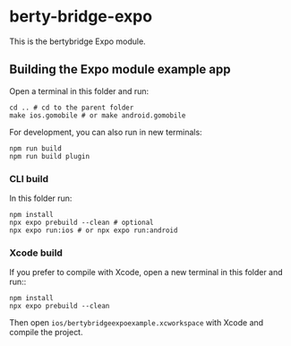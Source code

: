 # berty-bridge-expo

This is the bertybridge Expo module.

## Building the Expo module example app

Open a terminal in this folder and run:

```
cd .. # cd to the parent folder
make ios.gomobile # or make android.gomobile
```

For development, you can also run in new terminals:

```
npm run build
npm run build plugin
```

### CLI build

In this folder run:

```
npm install
npx expo prebuild --clean # optional
npx expo run:ios # or npx expo run:android
```

### Xcode build

If you prefer to compile with Xcode, open a new terminal in this folder and run::

```
npm install
npx expo prebuild --clean
```

Then open `ios/bertybridgeexpoexample.xcworkspace` with Xcode and compile the project.
